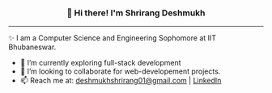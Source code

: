 <h3 align="center">👋 Hi there! I'm Shrirang Deshmukh</h3>

---
✨  I am a Computer Science and Engineering Sophomore at IIT Bhubaneswar.


- 🔭 I’m currently exploring full-stack development
- 👯 I’m looking to collaborate for web-developement projects.    
- 📫 Reach me at: [deshmukhshrirang01@gmail.com](mailto:=deshmukhshrirang01@gmail.com) | [LinkedIn](https://www.linkedin.com/in/shrirang-deshmukh/)
